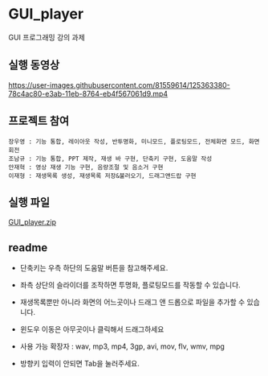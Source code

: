 # GUI_player
GUI 프로그래밍 강의 과제

## 실행 동영상

https://user-images.githubusercontent.com/81559614/125363380-78c4ac80-e3ab-11eb-8764-eb4f567061d9.mp4

 
## 프로젝트 참여  
    장우영 : 기능 통합, 레이아웃 작성, 반투명화, 미니모드, 플로팅모드, 전체화면 모드, 화면회전  
    조남규 : 기능 통합, PPT 제작, 재생 바 구현, 단축키 구현, 도움말 작성  
    안재혁 : 영상 재생 기능 구현, 음량조절 및 음소거 구현  
    이재형 : 재생목록 생성, 재생목록 저장&불러오기, 드래그앤드랍 구현  

## 실행 파일  
[GUI_player.zip](https://github.com/namkyu742/GUI_player/files/10155343/GUI_player.zip)  

## readme
+ 단축키는 우측 하단의 도움말 버튼을 참고해주세요.

+ 좌측 상단의 슬라이더를 조작하면 투명화, 플로팅모드를 작동할 수 있습니다.

+ 재생목록뿐만 아니라 화면의 어느곳이나 드래그 앤 드롭으로 파일을 추가할 수 있습니다.

+ 윈도우 이동은 아무곳이나 클릭해서 드래그하세요

+ 사용 가능 확장자 : wav, mp3, mp4, 3gp, avi, mov, flv, wmv, mpg

+ 방향키 입력이 안되면 Tab을 눌러주세요.  
